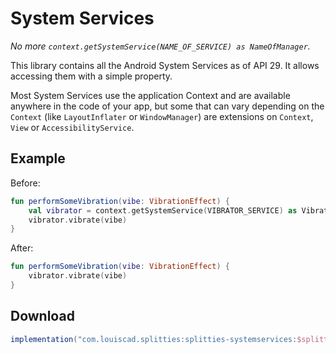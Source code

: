 # System Services

*No more `context.getSystemService(NAME_OF_SERVICE) as NameOfManager`.*

This library contains all the Android System Services as of API 29.
It allows accessing them with a simple property.

Most System Services use the application Context and are available
anywhere in the code of your app, but some that can vary depending on the
`Context` (like `LayoutInflater` or `WindowManager`) are extensions on
`Context`, `View` or `AccessibilityService`.

## Example

Before:

```kotlin
fun performSomeVibration(vibe: VibrationEffect) {
    val vibrator = context.getSystemService(VIBRATOR_SERVICE) as Vibrator
    vibrator.vibrate(vibe)
}
```

After:

```kotlin
fun performSomeVibration(vibe: VibrationEffect) {
    vibrator.vibrate(vibe)
}
```

## Download

```groovy
implementation("com.louiscad.splitties:splitties-systemservices:$splitties_version")
```
